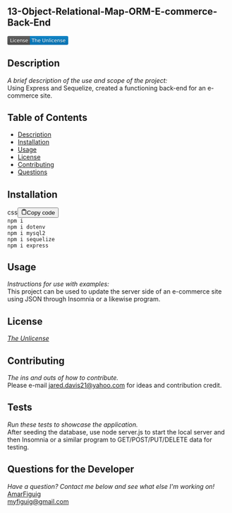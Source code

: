 ## 13-Object-Relational-Map-ORM-E-commerce-Back-End
  
   <svg xmlns="http://www.w3.org/2000/svg" xmlns:xlink="http://www.w3.org/1999/xlink" width="138" height="20" role="img" aria-label="License: The Unlicense"><title>License: The Unlicense</title><linearGradient id="s" x2="0" y2="100%"><stop offset="0" stop-color="#bbb" stop-opacity=".1"/><stop offset="1" stop-opacity=".1"/></linearGradient><clipPath id="r"><rect width="138" height="20" rx="3" fill="#fff"/></clipPath><g clip-path="url(#r)"><rect width="51" height="20" fill="#555"/><rect x="51" width="87" height="20" fill="#007ec6"/><rect width="138" height="20" fill="url(#s)"/></g><g fill="#fff" text-anchor="middle" font-family="Verdana,Geneva,DejaVu Sans,sans-serif" text-rendering="geometricPrecision" font-size="110"><text aria-hidden="true" x="265" y="150" fill="#010101" fill-opacity=".3" transform="scale(.1)" textLength="410">License</text><text x="265" y="140" transform="scale(.1)" fill="#fff" textLength="410">License</text><text aria-hidden="true" x="935" y="150" fill="#010101" fill-opacity=".3" transform="scale(.1)" textLength="770">The Unlicense</text><text x="935" y="140" transform="scale(.1)" fill="#fff" textLength="770">The Unlicense</text></g></svg>

   ## Description
   *A brief description of the use and scope of the project:*    
   Using Express and Sequelize, created a functioning back-end for an e-commerce site.

   ## Table of Contents
   - [Description](#description)
   - [Installation](#installation)
   - [Usage](#usage)
   - [License](#license)
   - [Contributing](#contributing)
   - [Questions](#questions-for-the-developer)

   ## Installation
   
<div class="bg-black mb-4 rounded-md"><div class="flex items-center relative text-gray-200 bg-gray-800 px-4 py-2 text-xs font-sans"><span class="">css</span><button class="flex ml-auto gap-2"><svg stroke="currentColor" fill="none" stroke-width="2" viewBox="0 0 24 24" stroke-linecap="round" stroke-linejoin="round" class="h-4 w-4" height="1em" width="1em" xmlns="http://www.w3.org/2000/svg"><path d="M16 4h2a2 2 0 0 1 2 2v14a2 2 0 0 1-2 2H6a2 2 0 0 1-2-2V6a2 2 0 0 1 2-2h2"></path><rect x="8" y="2" width="8" height="4" rx="1" ry="1"></rect></svg>Copy code</button></div><div class="p-4 overflow-y-auto"><code class="!whitespace-pre hljs language-css">npm <span class="hljs-selector-tag">i</span>
npm <span class="hljs-selector-tag">i</span> dotenv
npm <span class="hljs-selector-tag">i</span> mysql2
npm <span class="hljs-selector-tag">i</span> sequelize
npm <span class="hljs-selector-tag">i</span> express
</code></div></div>

   ## Usage
   *Instructions for use with examples:*  
   This project can be used to update the server side of an e-commerce site using JSON through Insomnia or a likewise program.
  

   ## License
   *[The Unlicense](https://unlicense.org/)*

   ## Contributing
   *The ins and outs of how to contribute.*  
   Please e-mail jared.davis21@yahoo.com for ideas and contribution credit.

   ## Tests
   *Run these tests to showcase the application.*  
   After seeding the database, use node server.js to start the local server and then Insomnia or a similar program to GET/POST/PUT/DELETE data for testing.

   ## Questions for the Developer
   *Have a question? Contact me below and see what else I'm working on!*  
   [AmarFiguig](https://www.github.com/amarfiguig)  
   myfiguig@gmail.com
